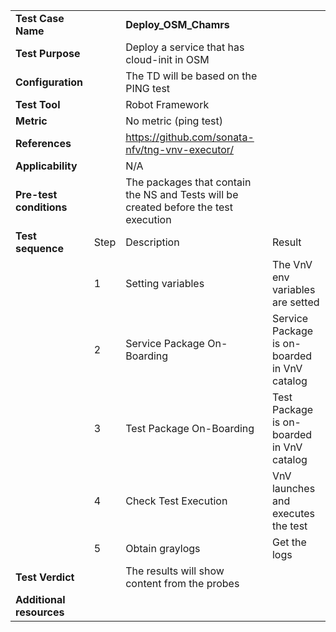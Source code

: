 |||||
| :--- | :--- | :--- | :--- |
| __Test Case Name__ | | __Deploy_OSM_Chamrs__ | |
| __Test Purpose__ | | Deploy a service that has cloud-init in OSM| |
| __Configuration__ | | The TD will be based on the PING test| |
| __Test Tool__ | | Robot Framework| |
| __Metric__ | | No metric (ping test)| |
| __References__ | | https://github.com/sonata-nfv/tng-vnv-executor/ | |
| __Applicability__ | | N/A |
| __Pre-test conditions__ | | The packages that contain the NS and Tests will be created before the test execution| |
| __Test sequence__ | Step | Description | Result |
| | 1 | Setting variables | The VnV env variables are setted|
| | 2 | Service Package On-Boarding | Service Package is on-boarded in VnV catalog|
| | 3 | Test Package On-Boarding | Test Package is on-boarded in VnV catalog|
| | 4 | Check Test Execution | VnV launches and executes the test |
| | 5 | Obtain graylogs | Get the logs|  
| __Test Verdict__ | | The results will show content from the probes | |
| __Additional resources__ | | | |
